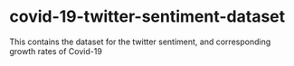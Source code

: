 # covid-19-twitter-sentiment-dataset
This contains the dataset for the twitter sentiment, and corresponding growth rates of Covid-19
